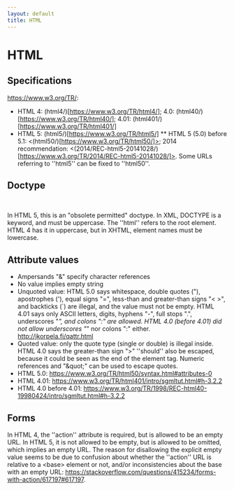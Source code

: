 ```yaml
---
layout: default
title: HTML
---
```


# HTML #

## Specifications ##

<https://www.w3.org/TR/>:

* HTML 4: (html4/)[https://www.w3.org/TR/html4/]; 4.0: (html40/)[https://www.w3.org/TR/html40/]; 4.01: (html401/)[https://www.w3.org/TR/html401/]
* HTML 5: (html5/)[https://www.w3.org/TR/html5/]
** HTML 5 (5.0) before 5.1: <(html50/)[https://www.w3.org/TR/html50/]>; 2014 recommendation: <(2014/REC-html5-20141028/)[https://www.w3.org/TR/2014/REC-html5-20141028/]>. Some URLs referring to ''html5'' can be fixed to ''html50''.

## Doctype ##

<pre>
<!DOCTYPE html PUBLIC "-//W3C//DTD HTML 4.01//EN"
    "http://www.w3.org/TR/html4/strict.dtd">
</pre>

In HTML 5, this is an "obsolete permitted" doctype. In XML, DOCTYPE is a keyword, and must be uppercase. The ''html'' refers to the <html> root element. HTML 4 has it in uppercase, but in XHTML, element names must be lowercase.

## Attribute values ##

* Ampersands "&" specify character references
* No value implies empty string
* Unquoted value: HTML 5.0 says whitespace, double quotes ("), apostrophes ('), equal signs "=", less-than and greater-than signs "< >", and backticks (`) are illegal, and the value must not be empty. HTML 4.01 says only ASCII letters, digits, hyphens "-", full stops ".", underscores "_", and colons ":" are allowed. HTML 4.0 (before 4.01) did not allow underscores "_" nor colons ":" either. <http://jkorpela.fi/qattr.html>
* Quoted value: only the quote type (single or double) is illegal inside. HTML 4.0 says the greater-than sign ">" ''should'' also be escaped, because it could be seen as the end of the element tag. Numeric references and "&amp;quot;" can be used to escape quotes.
* HTML 5.0: <https://www.w3.org/TR/html50/syntax.html#attributes-0>
* HTML 4.01: <https://www.w3.org/TR/html401/intro/sgmltut.html#h-3.2.2>
* HTML 4.0 before 4.01: <https://www.w3.org/TR/1998/REC-html40-19980424/intro/sgmltut.html#h-3.2.2>

## Forms ##

In HTML 4, the ''action'' attribute is required, but is allowed to be an empty URL. In HTML 5, it is not allowed to be empty, but is allowed to be omitted, which implies an empty URL. The reason for disallowing the explicit empty value seems to be due to confusion about whether the ''action'' URL is relative to a &lt;base&gt; element or not, and/or inconsistencies about the base with an empty URL: <https://stackoverflow.com/questions/415234/forms-with-action/617197#617197>.
